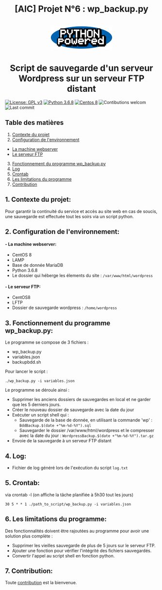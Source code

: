 


# <div align="center"> [AIC] Projet N°6 : wp_backup.py </div>
# <p align="center"><img width=40% src="https://github.com/hanroy/OC-P6/blob/master/images/python_logo.svg"></p>
# <div align="center"> Script de sauvegarde d'un serveur Wordpress sur un serveur FTP distant </div>



[![License: GPL v3](https://img.shields.io/badge/License-GPLv3-blue.svg)](LICENSE)
[![Python 3.6.8](https://badgen.net/badge/python/3.6.8)](https://www.python.org/downloads/release/python-368/)
[![Centos 8](https://badgen.net/badge/CentOS/8)](https://www.centos.org/)
![Contibutions welcom](https://img.shields.io/badge/contributions-welcom-orange.svg)
![Last commit](https://img.shields.io/github/last-commit/hanroy/OC-P6)


## Table des matières
1. [Contexte du projet](#part1)
2. [Configuration de l'environnement](#part2)
  - [La machine webserver](#part2.1)
  - [Le serveur FTP](#part2.2)
 
3. [Fonctionnement du programme wp_backup.py](#part3)
4. [Log](#part4)
5. [Crontab](#part5)
6. [Les limitations du programme](#part6)
7. [Contribution](#part7)

## <a name="part1"> 1. Contexte du projet: </a>
Pour garantir la continuité du service et accès au site web en cas de soucis, une sauvegarde est effectuée tout les soirs via un script python.  

## <a name="part2"> 2. Configuration de l'environnement: </a>
#### <a name="part2.1"> - La machine webserver: </a>
- CentOS 8
- LAMP
- Base de donnée MariaDB
- Python 3.6.8
- Le dossier qui héberge les élements du site : `/var/www/html/wordpress`

#### <a name="part2.2"> - Le serveur FTP: </a>
- CentOS8
- LFTP
- Dossier de sauvegarde wordpress : `/home/wordpress`

## <a name="part3"> 3. Fonctionnement du programme wp_backup.py: </a>
Le programme se compose de 3 fichiers :
- wp_backup.py
- variables.json
- backupbdd.sh

Pour lancer le script :

```
./wp_backup.py -i variables.json
```

Le programme se déroule ainsi :
- Supprimer les anciens dossiers de sauvegardes en local et ne garder que les 5 derniers jours.
- Créer le nouveau dossier de sauvegarde avec la date du jour 
- Exécuter un script shell qui :
  - Sauvegarde de la base de donnée, en utilisant la commande 'wp' : `BddBackup.$(date +"%m-%d-%Y").sql`
  - Sauvegarder le dossier /var/www/html/wordpress et le compresser avec la date du jour : `WordpressBackup.$(date +"%m-%d-%Y").tar.gz`
- Envoie de la sauvegarde à un serveur FTP distant 
## <a name="part4"> 4. Log: </a>
- Fichier de log généré lors de l'exécution du script `log.txt`


## <a name="part5"> 5. Crontab: </a>
via crontab -l (on affiche la tâche planifiée à 5h30 tout les jours)

```
30 5 * * 1 ./path_to_script/wp_backup.py -i variables.json
```

## <a name="part6"> 6. Les limitations du programme: </a>
Des fonctionnalités doivent être rajoutées au programme pour avoir une solution plus complète :
- Supprimer les vieilles sauvegarde de plus de 5 jours sur le serveur FTP.
- Ajouter une fonction pour vérifier l'intégrité des fichiers sauvegardés.
- Convertir l'appel au script shell en fonction python.

## <a name="part7"> 7. Contribution: </a>
Toute [contribution](https://github.com/hanroy/OC-P6/blob/master/CONTRIBUTING.md) est la bienvenue.


